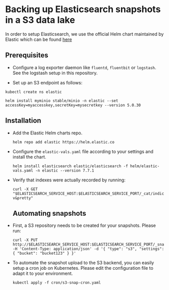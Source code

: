 # Backing up Elasticsearch snapshots in a S3 data lake 
In order to setup Elasticsearch, we use the official Helm chart maintained by Elastic which can be found [here](https://github.com/elastic/helm-charts/tree/master/elasticsearch)


## Prerequisites

* Configure a log exporter daemon like `fluentd`, `fluentbit` or `logstash`. See the logstash setup in this repository.

* Set up an S3 endpoint as follows:

```
kubectl create ns elastic
```

```
helm install myminio stable/minio -n elastic --set accessKey=myaccesskey,secretKey=mysecretkey --version 5.0.30
```

## Installation

* Add the Elastic Helm charts repo.
  ```console
  helm repo add elastic https://helm.elastic.co
  ```
* Configure the `elastic-vals.yaml` file according to your settings and install the chart.
  ```console
  helm install elasticsearch elastic/elasticsearch -f helm/elastic-vals.yaml -n elastic --version 7.7.1
  ```

* Verify that indexes were actually recorded by running:
  ```console
  curl -X GET "$ELASTICSEARCH_SERVICE_HOST:$ELASTICSEARCH_SERVICE_PORT/_cat/indices?v&pretty"
  ```
  
  ## Automating snapshots

 * First, a S3 repository needs to be created for your snapshots. Please run:
 
   ```console
   curl -X PUT http://$ELASTICSEARCH_SERVICE_HOST:$ELASTICSEARCH_SERVICE_PORT/_snapshot/$REPOSITORY_NAME -H 'Content-Type: application/json' -d '{ "type": "s3", "settings": { "bucket": "bucket123" } }'
   ```
  
 * To automate the snapshot upload to the S3 backend, you can easily setup a cron job on Kubernetes. Please edit the configuration file to adapt it to your environment.
  
    ```console
    kubectl apply -f cron/s3-snap-cron.yaml
    ```
    
